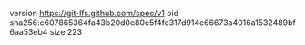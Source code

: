 version https://git-lfs.github.com/spec/v1
oid sha256:c607865364fa43b20d0e80e5f4fc317d914c66673a4016a1532489bf6aa53eb4
size 223

